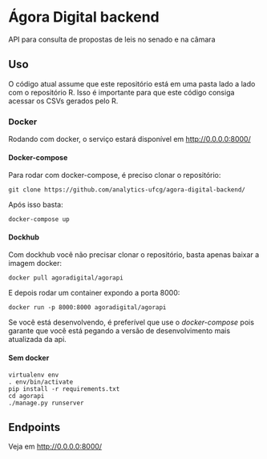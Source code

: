 # Ágora Digital backend
API para consulta de propostas de leis no senado e na câmara

## Uso

O código atual assume que este repositório está em uma pasta lado a lado com o repositório R. Isso é importante para que este código consiga acessar os CSVs gerados pelo R.

### Docker
Rodando com docker, o serviço estará disponível em http://0.0.0.0:8000/

#### Docker-compose
Para rodar com docker-compose, é preciso clonar o repositório:

```
git clone https://github.com/analytics-ufcg/agora-digital-backend/
```

Após isso basta:

```
docker-compose up 
```

#### Dockhub
Com dockhub você não precisar clonar o repositório, basta apenas baixar a imagem docker:

 ```
 docker pull agoradigital/agorapi
 ```
 
 E depois rodar um container expondo a porta 8000:
 
 ```
 docker run -p 8000:8000 agoradigital/agorapi
 ```
 
 Se você está desenvolvendo, é preferível que use o *docker-compose* pois garante que você está pegando a versão de desenvolvimento mais atualizada da api.
 
 #### Sem docker
 ```
 virtualenv env
. env/bin/activate
pip install -r requirements.txt
cd agorapi
./manage.py runserver
 ```
 
 ## Endpoints
 
 Veja em http://0.0.0.0:8000/
